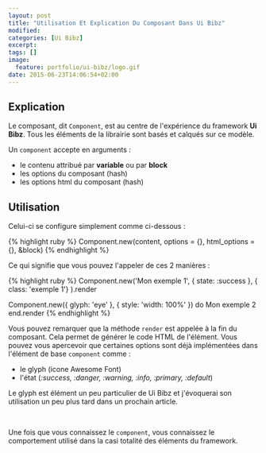 ```yaml
---
layout: post
title: "Utilisation Et Explication Du Composant Dans Ui Bibz"
modified:
categories: [Ui Bibz]
excerpt:
tags: []
image:
  feature: portfolio/ui-bibz/logo.gif
date: 2015-06-23T14:06:54+02:00
---
```


## Explication

Le composant, dit ```Component```, est au centre de l'expérience du
framework **Ui Bibz**. Tous les éléments de la librairie sont basés et calqués
sur ce modèle.

Un ```component``` accepte en arguments :

* le contenu attribué par **variable** ou par **block**
* les options du composant (hash)
* les options html du composant (hash)

## Utilisation

Celui-ci se configure simplement comme ci-dessous :

{% highlight ruby %}
  Component.new(content, options = {}, html_options = {}, &block)
{% endhighlight %}

Ce qui signifie que vous pouvez l'appeler de ces 2 manières :

{% highlight ruby %}
Component.new('Mon exemple 1', { state: :success }, { class: 'exemple 1'} ).render

Component.new({ glyph: 'eye' }, { style: 'width: 100%' }) do
  Mon exemple 2
end.render
{% endhighlight %}

Vous pouvez remarquer que la méthode ```render``` est appelée à la fin du
composant. Cela permet de générer le code HTML de l'élément.
Vous pouvez vous apercevoir que certaines options sont déjà implémentées dans
l'élément de base ```component``` comme :

* le glyph (icone Awesome Font)
* l'état (_:success, :danger, :warning, :info, :primary, :default_)

Le glyph est élément un peu particulier de Ui Bibz et j'évoquerai son
utilisation un peu plus tard dans un prochain article.

<br/>

Une fois que vous connaissez le ```component```, vous connaissez le comportement
utilisé dans la casi totalité des éléments du framework.



